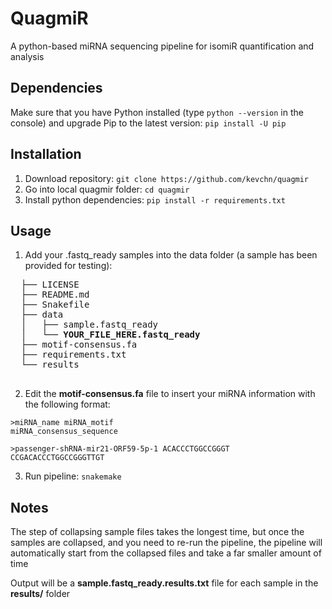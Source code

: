 # QuagmiR
A python-based miRNA sequencing pipeline for isomiR quantification and analysis

## Dependencies
Make sure that you have Python installed (type `python --version` in the console) and upgrade Pip to the latest version: `pip install -U pip`

## Installation
1. Download repository: `git clone https://github.com/kevchn/quagmir`
2. Go into local quagmir folder: `cd quagmir`
3. Install python dependencies: `pip install -r requirements.txt`

## Usage

1. Add your .fastq_ready samples into the data folder (a sample has been provided for testing):
  <pre>
  ├── LICENSE
  ├── README.md
  ├── Snakefile
  ├── data
  │   ├── sample.fastq_ready
  │   └── <b>YOUR_FILE_HERE.fastq_ready</b>
  ├── motif-consensus.fa
  ├── requirements.txt
  └── results
  </pre>

2. Edit the **motif-consensus.fa** file to insert your miRNA information with the following format:
  ```
  >miRNA_name miRNA_motif
  miRNA_consensus_sequence

  >passenger-shRNA-mir21-ORF59-5p-1 ACACCCTGGCCGGGT
  CCGACACCCTGGCCGGGTTGT
  ```

3. Run pipeline: `snakemake`

## Notes
The step of collapsing sample files takes the longest time, but once the samples are collapsed, and you need to re-run the pipeline, the pipeline will automatically start from the collapsed files and take a far smaller amount of time

Output will be a **sample.fastq_ready.results.txt** file for each sample in the **results/** folder
